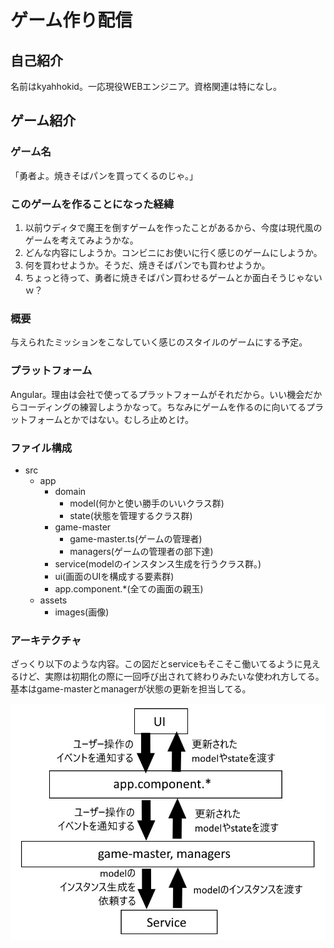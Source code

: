 # ゲーム作り配信

## 自己紹介

名前はkyahhokid。一応現役WEBエンジニア。資格関連は特になし。

## ゲーム紹介

### ゲーム名
「勇者よ。焼きそばパンを買ってくるのじゃ。」

### このゲームを作ることになった経緯

1. 以前ウディタで魔王を倒すゲームを作ったことがあるから、今度は現代風のゲームを考えてみようかな。
1. どんな内容にしようか。コンビニにお使いに行く感じのゲームにしようか。
1. 何を買わせようか。そうだ、焼きそばパンでも買わせようか。
1. ちょっと待って、勇者に焼きそばパン買わせるゲームとか面白そうじゃないｗ？

### 概要

与えられたミッションをこなしていく感じのスタイルのゲームにする予定。

### プラットフォーム

Angular。理由は会社で使ってるプラットフォームがそれだから。いい機会だからコーディングの練習しようかなって。ちなみにゲームを作るのに向いてるプラットフォームとかではない。むしろ止めとけ。

### ファイル構成

* src
  * app
    * domain
      * model(何かと使い勝手のいいクラス群)
      * state(状態を管理するクラス群)
    * game-master
      * game-master.ts(ゲームの管理者)
      * managers(ゲームの管理者の部下達)
    * service(modelのインスタンス生成を行うクラス群。)
    * ui(画面のUIを構成する要素群)
    * app.component.*(全ての画面の親玉)
  * assets 
    * images(画像)

### アーキテクチャ

ざっくり以下のような内容。この図だとserviceもそこそこ働いてるように見えるけど、実際は初期化の際に一回呼び出されて終わりみたいな使われ方してる。基本はgame-masterとmanagerが状態の更新を担当してる。

![](architecture.jpg)
